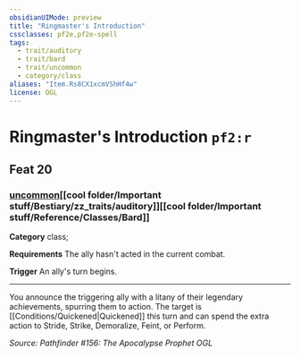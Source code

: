 ```yaml
---
obsidianUIMode: preview
title: "Ringmaster's Introduction"
cssclasses: pf2e,pf2e-spell
tags:
  - trait/auditory
  - trait/bard
  - trait/uncommon
  - category/class
aliases: "Item.Rs8CX1xcmVShHf4w"
license: OGL
---
```

# Ringmaster's Introduction `pf2:r`
## Feat 20
### [uncommon](cool%20folder/Important%20stuff/Bestiary/zz_traits/uncommon.md "Uncommon Rarity Trait")[[cool folder/Important stuff/Bestiary/zz_traits/auditory]][[cool folder/Important stuff/Reference/Classes/Bard]]

**Category** class; 




**Requirements** The ally hasn't acted in the current combat.

**Trigger** An ally's turn begins.

* * *

You announce the triggering ally with a litany of their legendary achievements, spurring them to action. The target is [[Conditions/Quickened|Quickened]] this turn and can spend the extra action to Stride, Strike, Demoralize, Feint, or Perform.

*Source: Pathfinder #156: The Apocalypse Prophet*
*OGL*